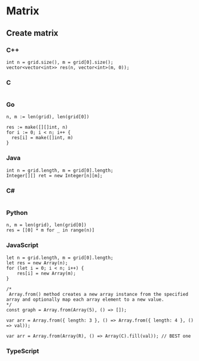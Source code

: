 # Matrix

## Create matrix
### C++
```
int n = grid.size(), m = grid[0].size();
vector<vector<int>> res(n, vector<int>(m, 0));
```
### C
```

```

### Go
```
n, m := len(grid), len(grid[0])

res := make([][]int, n)
for i := 0; i < n; i++ {
  res[i] = make([]int, m)
}
```
### Java
```
int n = grid.length, m = grid[0].length;
Integer[][] ret = new Integer[n][m];
```
### C#
```  

```
### Python
```
n, m = len(grid), len(grid[0])
res = [[0] * m for _ in range(n)]
```
### JavaScript
```
let n = grid.length, m = grid[0].length;
let res = new Array(n);
for (let i = 0; i < n; i++) {
    res[i] = new Array(m);
}
```

```
/*
 Array.from() method creates a new array instance from the specified array and optionally map each array element to a new value.
*/
const graph = Array.from(Array(5), () => []);

var arr = Array.from({ length: 3 }, () => Array.from({ length: 4 }, () => val));

var arr = Array.from(Array(R), () => Array(C).fill(val)); // BEST one
```

### TypeScript
```
```